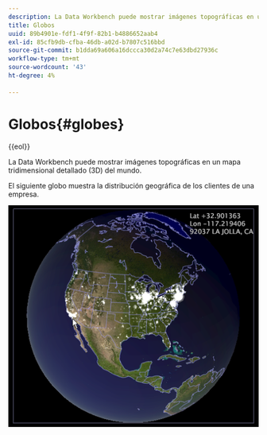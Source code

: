 ```yaml
---
description: La Data Workbench puede mostrar imágenes topográficas en un mapa tridimensional detallado (3D) del mundo.
title: Globos
uuid: 89b4901e-fdf1-4f9f-82b1-b4886652aab4
exl-id: 85cfb9db-cfba-46db-a02d-b7807c516bbd
source-git-commit: b1dda69a606a16dccca30d2a74c7e63dbd27936c
workflow-type: tm+mt
source-wordcount: '43'
ht-degree: 4%

---
```


# Globos{#globes}

{{eol}}

La Data Workbench puede mostrar imágenes topográficas en un mapa tridimensional detallado (3D) del mundo.

El siguiente globo muestra la distribución geográfica de los clientes de una empresa.

![](assets/vis_Globe_RollOverLatLong.png)
